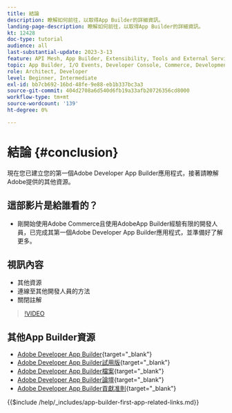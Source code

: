 ```yaml
---
title: 結論
description: 瞭解如何前往，以取得App Builder的詳細資訊。
landing-page-description: 瞭解如何前往，以取得App Builder的詳細資訊。
kt: 12428
doc-type: tutorial
audience: all
last-substantial-update: 2023-3-13
feature: API Mesh, App Builder, Extensibility, Tools and External Services, Backend Development
topic: App Builder, I/O Events, Developer Console, Commerce, Development, Integrations
role: Architect, Developer
level: Beginner, Intermediate
exl-id: bb7cb692-16bd-48fe-9e88-eb1b337bc3a3
source-git-commit: 404d2708a6d540d6fb19a33afb20726356cd8000
workflow-type: tm+mt
source-wordcount: '139'
ht-degree: 0%

---
```


# 結論 {#conclusion}

現在您已建立您的第一個Adobe Developer App Builder應用程式，接著請瞭解Adobe提供的其他資源。

## 這部影片是給誰看的？

* 剛開始使用Adobe Commerce且使用AdobeApp Builder經驗有限的開發人員，已完成其第一個Adobe Developer App Builder應用程式，並準備好了解更多。

## 視訊內容

* 其他資源
* 連線至其他開發人員的方法
* 關閉註解

>[!VIDEO](https://video.tv.adobe.com/v/3416741?quality=12&learn=on)

## 其他App Builder資源

* [Adobe Developer App Builder](https://developer.adobe.com/app-builder/){target="_blank"}
* [Adobe Developer App Builder試用版](https://developer.adobe.com/app-builder/trial/){target="_blank"}
* [Adobe Developer App Builder檔案](https://developer.adobe.com/app-builder/docs/overview/){target="_blank"}
* [Adobe Developer App Builder論壇](https://experienceleaguecommunities.adobe.com/t5/project-firefly/ct-p/project-firefly){target="_blank"}
* [Adobe Developer App Builder貢獻准則](https://developer.adobe.com/app-builder/docs/guides/contribution_guides/){target="_blank"}

{{$include /help/_includes/app-builder-first-app-related-links.md}}
